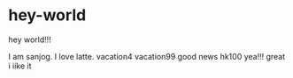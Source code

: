 # hey-world
hey world!!!

I am sanjog. I love latte.
vacation4
vacation99
good news
hk100
yea!!!
great
i iike it 